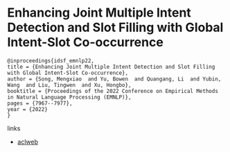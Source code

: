 # Enhancing Joint Multiple Intent Detection and Slot Filling with Global Intent-Slot Co-occurrence

```
@inproceedings{idsf_emnlp22,
title = {Enhancing Joint Multiple Intent Detection and Slot Filling with Global Intent-Slot Co-occurrence},
author = {Song, Mengxiao  and Yu, Bowen  and Quangang, Li  and Yubin, Wang  and Liu, Tingwen  and Xu, Hongbo},
booktitle = {Proceedings of the 2022 Conference on Empirical Methods in Natural Language Processing (EMNLP)},
pages = {7967--7977},
year = {2022}
}
```

links
- [aclweb](https://aclanthology.org/2022.emnlp-main.543)

